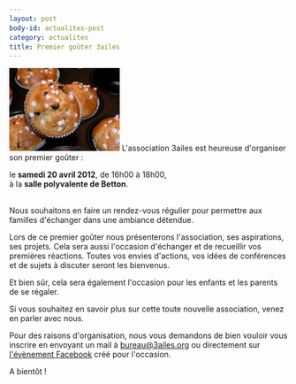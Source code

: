 ```yaml
---
layout: post
body-id: actualites-post
category: actualites
title: Premier goûter 3ailes
---
```


![Muffins][1] L'association 3ailes est heureuse d'organiser son premier goûter :

<div>
  le <strong>samedi 20 avril 2012</strong>, de 16h00 à 18h00,
  <br />
  à la <strong>salle polyvalente de Betton</strong>.
</div>
<br />

Nous souhaitons en faire un rendez-vous régulier pour permettre aux familles d'échanger dans une ambiance détendue.

Lors de ce premier goûter nous présenterons l'association, ses aspirations, ses projets. Cela sera aussi l'occasion d'échanger et de recueillir vos premières réactions. Toutes vos envies d'actions, vos idées de conférences et de sujets à discuter seront les bienvenus.

Et bien sûr, cela sera également l'occasion pour les enfants et les parents de se régaler.

Si vous souhaitez en savoir plus sur cette toute nouvelle association, venez en parler avec nous.

Pour des raisons d'organisation, nous vous demandons de bien vouloir vous inscrire en envoyant un mail à <a href="mailto:bureau@3ailes.org">bureau@3ailes.org</a> ou directement sur <a href="http://www.facebook.com/events/499262093466402/">l'évènement Facebook</a> créé pour l'occasion.

A bientôt !

[1]: /img/muffins-200x150.jpg

